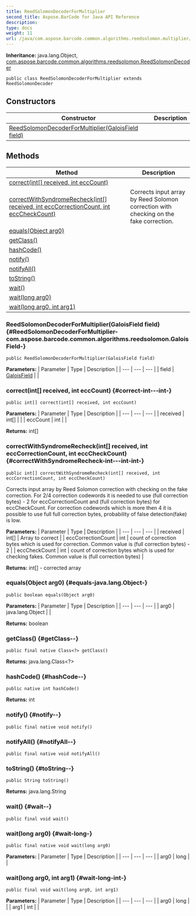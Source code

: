 ```yaml
---
title: ReedSolomonDecoderForMultiplier
second_title: Aspose.BarCode for Java API Reference
description: 
type: docs
weight: 11
url: /java/com.aspose.barcode.common.algorithms.reedsolomon.multiplier/reedsolomondecoderformultiplier/
---
```

**Inheritance:**
java.lang.Object, [com.aspose.barcode.common.algorithms.reedsolomon.ReedSolomonDecoder](../../com.aspose.barcode.common.algorithms.reedsolomon/reedsolomondecoder)
```
public class ReedSolomonDecoderForMultiplier extends ReedSolomonDecoder
```
## Constructors

| Constructor | Description |
| --- | --- |
| [ReedSolomonDecoderForMultiplier(GaloisField field)](#ReedSolomonDecoderForMultiplier-com.aspose.barcode.common.algorithms.reedsolomon.GaloisField-) |  |
## Methods

| Method | Description |
| --- | --- |
| [correct(int[] received, int eccCount)](#correct-int---int-) |  |
| [correctWithSyndromeRecheck(int[] received, int eccCorrectionCount, int eccCheckCount)](#correctWithSyndromeRecheck-int---int-int-) | Corrects input array by Reed Solomon correction with checking on the fake correction. |
| [equals(Object arg0)](#equals-java.lang.Object-) |  |
| [getClass()](#getClass--) |  |
| [hashCode()](#hashCode--) |  |
| [notify()](#notify--) |  |
| [notifyAll()](#notifyAll--) |  |
| [toString()](#toString--) |  |
| [wait()](#wait--) |  |
| [wait(long arg0)](#wait-long-) |  |
| [wait(long arg0, int arg1)](#wait-long-int-) |  |
### ReedSolomonDecoderForMultiplier(GaloisField field) {#ReedSolomonDecoderForMultiplier-com.aspose.barcode.common.algorithms.reedsolomon.GaloisField-}
```
public ReedSolomonDecoderForMultiplier(GaloisField field)
```


**Parameters:**
| Parameter | Type | Description |
| --- | --- | --- |
| field | [GaloisField](../../com.aspose.barcode.common.algorithms.reedsolomon/galoisfield) |  |

### correct(int[] received, int eccCount) {#correct-int---int-}
```
public int[] correct(int[] received, int eccCount)
```




**Parameters:**
| Parameter | Type | Description |
| --- | --- | --- |
| received | int[] |  |
| eccCount | int |  |

**Returns:**
int[]
### correctWithSyndromeRecheck(int[] received, int eccCorrectionCount, int eccCheckCount) {#correctWithSyndromeRecheck-int---int-int-}
```
public int[] correctWithSyndromeRecheck(int[] received, int eccCorrectionCount, int eccCheckCount)
```


Corrects input array by Reed Solomon correction with checking on the fake correction. For 2/4 correction codewords it is needed to use (full correction bytes) - 2 for eccCorrectionCount and (full correction bytes) for eccCheckCount. For correction codewords which is more then 4 it is possible to use full full correction bytes, probability of false detection(fake) is low.

**Parameters:**
| Parameter | Type | Description |
| --- | --- | --- |
| received | int[] | Array to correct |
| eccCorrectionCount | int | count of correction bytes which is used for correction. Common value is (full correction bytes) - 2 |
| eccCheckCount | int | count of correction bytes which is used for checking fakes. Common value is (full correction bytes) |

**Returns:**
int[] - corrected array
### equals(Object arg0) {#equals-java.lang.Object-}
```
public boolean equals(Object arg0)
```




**Parameters:**
| Parameter | Type | Description |
| --- | --- | --- |
| arg0 | java.lang.Object |  |

**Returns:**
boolean
### getClass() {#getClass--}
```
public final native Class<?> getClass()
```




**Returns:**
java.lang.Class<?>
### hashCode() {#hashCode--}
```
public native int hashCode()
```




**Returns:**
int
### notify() {#notify--}
```
public final native void notify()
```




### notifyAll() {#notifyAll--}
```
public final native void notifyAll()
```




### toString() {#toString--}
```
public String toString()
```




**Returns:**
java.lang.String
### wait() {#wait--}
```
public final void wait()
```




### wait(long arg0) {#wait-long-}
```
public final native void wait(long arg0)
```




**Parameters:**
| Parameter | Type | Description |
| --- | --- | --- |
| arg0 | long |  |

### wait(long arg0, int arg1) {#wait-long-int-}
```
public final void wait(long arg0, int arg1)
```




**Parameters:**
| Parameter | Type | Description |
| --- | --- | --- |
| arg0 | long |  |
| arg1 | int |  |

